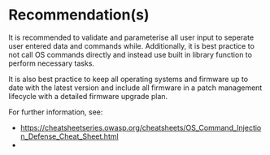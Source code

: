 # Recommendation(s)

It is recommended to validate and parameterise all user input to seperate user entered data and commands while. Additionally, it is best practice to not call OS commands directly and instead use built in library function to perform necessary tasks.

It is also best practice to keep all operating systems and firmware up to date with the latest version and include all firmware in a patch management lifecycle with a detailed firmware upgrade plan. 

For further information, see:

- <https://cheatsheetseries.owasp.org/cheatsheets/OS_Command_Injection_Defense_Cheat_Sheet.html>
- 